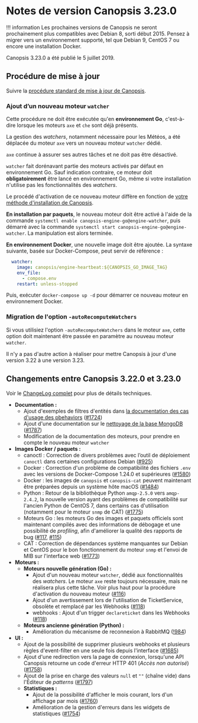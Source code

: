 # Notes de version Canopsis 3.23.0

!!! information
    Les prochaines versions de Canopsis ne seront prochainement plus compatibles avec Debian 8, sorti début 2015. Pensez à migrer vers un environnement supporté, tel que Debian 9, CentOS 7 ou encore une installation Docker.

Canopsis 3.23.0 a été publié le 5 juillet 2019.

## Procédure de mise à jour

Suivre la [procédure standard de mise à jour de Canopsis](../guide-administration/mise-a-jour/index.md).

### Ajout d’un nouveau moteur `watcher`

Cette procédure ne doit être exécutée qu'en **environnement Go**, c'est-à-dire lorsque les moteurs `axe` et `che` sont déjà présents.

La gestion des *watchers*, notamment nécessaire pour les Météos, a été déplacée du moteur `axe` vers un nouveau moteur `watcher` dédié.

`axe` continue à assurer ses autres tâches et ne doit pas être désactivé.

`watcher` fait dorénavant partie des moteurs activés par défaut en environnement Go. Sauf indication contraire, ce moteur doit **obligatoirement** être lancé en environnement Go, même si votre installation n'utilise pas les fonctionnalités des *watchers*.

Le procédé d'activation de ce nouveau moteur diffère en fonction de [votre méthode d'installation de Canopsis](../guide-administration/installation/index.md).

**En installation par paquets**, le nouveau moteur doit être activé à l'aide de la commande `systemctl enable canopsis-engine-go@engine-watcher`, puis démarré avec la commande `systemctl start canopsis-engine-go@engine-watcher`. La manipulation est alors terminée.

**En environnement Docker**, une nouvelle image doit être ajoutée. La syntaxe suivante, basée sur Docker-Compose, peut servir de référence :

```yml
  watcher:
    image: canopsis/engine-heartbeat:${CANOPSIS_GO_IMAGE_TAG}
    env_file:
      - compose.env
    restart: unless-stopped
```

Puis, exécuter `docker-compose up -d` pour démarrer ce nouveau moteur en environnement Docker.

### Migration de l'option `-autoRecomputeWatchers`

Si vous utilisiez l'option `-autoRecomputeWatchers` dans le moteur `axe`, cette option doit maintenant être passée en paramètre au nouveau moteur `watcher`.

Il n'y a pas d'autre action à réaliser pour mettre Canopsis à jour d'une version 3.22 à une version 3.23.

## Changements entre Canopsis 3.22.0 et 3.23.0

Voir le [ChangeLog complet](https://git.canopsis.net/canopsis/canopsis/blob/develop/CHANGELOG.md) pour plus de détails techniques.

*  **Documentation :**
    *  Ajout d'exemples de filtres d'entités dans [la documentation des cas d'usage des pbehaviors](../guide-utilisation/cas-d-usage/comportements_periodiques.md) ([#1724](https://git.canopsis.net/canopsis/canopsis/issues/1724))
    *  Ajout d'une documentation sur le [nettoyage de la base MongoDB](../guide-administration/administration-avancee/actions-base-donnees.md) ([#1787](https://git.canopsis.net/canopsis/canopsis/issues/1787))
    *  Modification de la documentation des moteurs, pour prendre en compte le nouveau moteur `watcher`
*  **Images Docker / paquets :**
    *  canoctl : Correction de divers problèmes avec l’outil de déploiement `canoctl` dans certaines configurations Debian ([#925](https://git.canopsis.net/canopsis/canopsis/issues/925))
    *  Docker : Correction d'un problème de compatibilité des fichiers `.env` avec les versions de Docker-Compose 1.24.0 et supérieures ([#1580](https://git.canopsis.net/canopsis/canopsis/issues/1580))
    *  Docker : les images de `canopsis` et `canopsis-cat` peuvent maintenant être préparées depuis un système hôte macOS ([#1484](https://git.canopsis.net/canopsis/canopsis/issues/1484))
    *  Python : Retour de la bibliothèque Python `amqp-2.5.0` vers `amqp-2.4.2`, la nouvelle version ayant des problèmes de compatibilité sur l'ancien Python de CentOS 7, dans certains cas d'utilisation (notamment pour le moteur `snmp` de CAT) ([#1775](https://git.canopsis.net/canopsis/canopsis/issues/1775))
    *  Moteurs Go : les moteurs Go des images et paquets officiels sont maintenant compilés avec des informations de débogage et une possibilité de *profiling*, afin d'améliorer la qualité des rapports de bug ([#117](https://git.canopsis.net/canopsis/go-revolution/issues/117), [#115](https://git.canopsis.net/canopsis/go-revolution/issues/115))
    *  CAT : Correction de dépendances système manquantes sur Debian et CentOS pour le bon fonctionnement du moteur `snmp` et l'envoi de MIB sur l'interface web ([#1773](https://git.canopsis.net/canopsis/canopsis/issues/1773))
*  **Moteurs :**
    *  **Moteurs nouvelle génération (Go) :**
        *  Ajout d'un nouveau moteur `watcher`, dédié aux fonctionnalités des *watchers*. Le moteur `axe` reste toujours nécessaire, mais ne réalisera plus cette tâche. Voir plus haut pour la procédure d'activation du nouveau moteur ([#116](https://git.canopsis.net/canopsis/go-revolution/issues/116))
        *  Ajout d'un avertissement lors de l'utilisation de TicketService, obsolète et remplacé par les Webhooks ([#118](https://git.canopsis.net/canopsis/go-revolution/issues/118))
        *  webhooks : Ajout d'un trigger `declareticket` dans les Webhooks ([#118](https://git.canopsis.net/canopsis/go-revolution/issues/118))
    *  **Moteurs ancienne génération (Python) :**
        *  Amélioration du mécanisme de reconnexion à RabbitMQ ([!984](https://git.canopsis.net/canopsis/canopsis/merge_requests/984))
*  **UI :**
    *  Ajout de la possibilité de supprimer plusieurs webhooks et plusieurs règles d'event-filter en une seule fois depuis l'interface ([#1685](https://git.canopsis.net/canopsis/canopsis/issues/1685))
    *  Ajout d'une redirection vers la page de connexion, lorsqu'une API Canopsis retourne un code d'erreur HTTP 401 (*Accès non autorisé*) ([#1758](https://git.canopsis.net/canopsis/canopsis/issues/1758))
    *  Ajout de la prise en charge des valeurs `null` et `""` (chaîne vide) dans l'Éditeur de *patterns* ([#1797](https://git.canopsis.net/canopsis/canopsis/issues/1797))
    *  **Statistiques :**
        *  Ajout de la possibilité d'afficher le mois courant, lors d'un affichage par mois ([#1760](https://git.canopsis.net/canopsis/canopsis/issues/1760))
        *  Amélioration de la gestion d'erreurs dans les widgets de statistiques ([#1754](https://git.canopsis.net/canopsis/canopsis/issues/1754))
